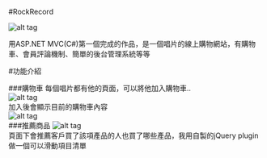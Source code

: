 #RockRecord

![alt tag](http://github.com/exile1030/RockRocord/raw/master/RockRecord/Content/rockrocrd.png)

用ASP.NET MVC(C#)第一個完成的作品，是一個唱片的線上購物網站，有購物車、會員評論機制、簡單的後台管理系統等等

#功能介紹

###購物車
每個唱片都有他的頁面，可以將他加入購物車..<br />
![alt tag](http://farm6.staticflickr.com/5528/9300943142_df67b8200e.jpg)<br />
加入後會顯示目前的購物車內容<br />
![alt tag](http://farm4.staticflickr.com/3810/9300942998_26059441a1_z.jpg)<br />
###推薦商品
![alt tag](http://farm4.staticflickr.com/3686/9300943224_0e497645e1.jpg)<br />
頁面下會推薦客戶買了該項產品的人也買了哪些產品，我用自製的jQuery plugin做一個可以滑動項目清單
